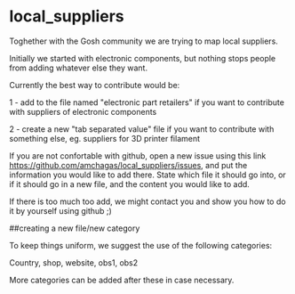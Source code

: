 # local_suppliers
Toghether with the Gosh community we are trying to map local suppliers.

Initially we started with electronic components, but nothing stops people from adding whatever else they want. 

Currently the best way to contribute would be:

1 - add to the file named "electronic part retailers" if you want to contribute with suppliers of electronic components

2 - create a new "tab separated value" file if you want to contribute with something else, eg. suppliers for 3D printer filament

If you are not confortable with github, open a new issue using this link https://github.com/amchagas/local_suppliers/issues, and put the information you would like to add there. State which file it should go into, or if it should go in a new file, and the content you would like to add. 

If there is too much too add, we might contact you and show you how to do it by yourself using github ;)


##creating a new file/new category

To keep things uniform, we suggest the use of the following categories:

Country, shop, website, obs1, obs2

More categories can be added after these in case necessary. 



